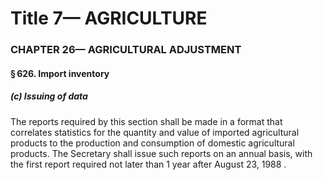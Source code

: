 
# Title 7— AGRICULTURE
### CHAPTER 26— AGRICULTURAL ADJUSTMENT
#### § 626. Import inventory
##### (c) Issuing of data

The reports required by this section shall be made in a format that correlates statistics for the quantity and value of imported agricultural products to the production and consumption of domestic agricultural products. The Secretary shall issue such reports on an annual basis, with the first report required not later than 1 year after August 23, 1988 .
